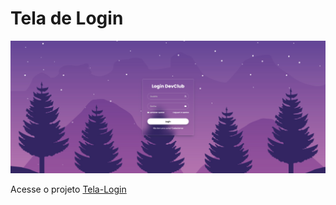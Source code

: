 <h1>Tela de Login</h1>
<img src="image/Projeto-pronto.png"></img>
<p>Acesse o projeto <a href="https://filipe520.github.io/Tela-Login/" target="_blank" rel="external">Tela-Login</a></p>